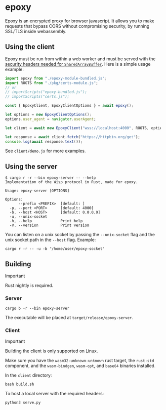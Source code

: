 # epoxy
Epoxy is an encrypted proxy for browser javascript. It allows you to make requests that bypass CORS without compromising security, by running SSL/TLS inside webassembly.

## Using the client
Epoxy must be run from within a web worker and must be served with the [security headers needed for `SharedArrayBuffer`](https://developer.mozilla.org/en-US/docs/Web/JavaScript/Reference/Global_Objects/SharedArrayBuffer#security_requirements). Here is a simple usage example:
```javascript
import epoxy from "./epoxy-module-bundled.js";
import ROOTS from "./pkg/certs-module.js";
// or
// importScripts("epoxy-bundled.js");
// importScripts("certs.js");

const { EpoxyClient, EpoxyClientOptions } = await epoxy();

let options = new EpoxyClientOptions();
options.user_agent = navigator.userAgent;

let client = await new EpoxyClient("wss://localhost:4000", ROOTS, options);

let response = await client.fetch("https://httpbin.org/get");
console.log(await response.text());
```
See `client/demo.js` for more examples.

## Using the server
```
$ cargo r -r --bin epoxy-server -- --help
Implementation of the Wisp protocol in Rust, made for epoxy.

Usage: epoxy-server [OPTIONS]

Options:
      --prefix <PREFIX>  [default: ]
  -p, --port <PORT>      [default: 4000]
  -b, --host <HOST>      [default: 0.0.0.0]
  -u, --unix-socket      
  -h, --help             Print help
  -V, --version          Print version
```

You can listen on a unix socket by passing the `--unix-socket` flag and the unix socket path in the `--host` flag. Example:
```
cargo r -r -- -u -b "/home/user/epoxy-socket"
```

## Building
> [!IMPORTANT]
> Rust nightly is required.

### Server
```
cargo b -r --bin epoxy-server
```
The executable will be placed at `target/release/epoxy-server`.

### Client
> [!IMPORTANT]
> Building the client is only supported on Linux.

Make sure you have the `wasm32-unknown-unknown` rust target, the `rust-std` component, and the `wasm-bindgen`, `wasm-opt`, and `base64` binaries installed.

In the `client` directory:
```
bash build.sh
```

To host a local server with the required headers:
```
python3 serve.py
```

